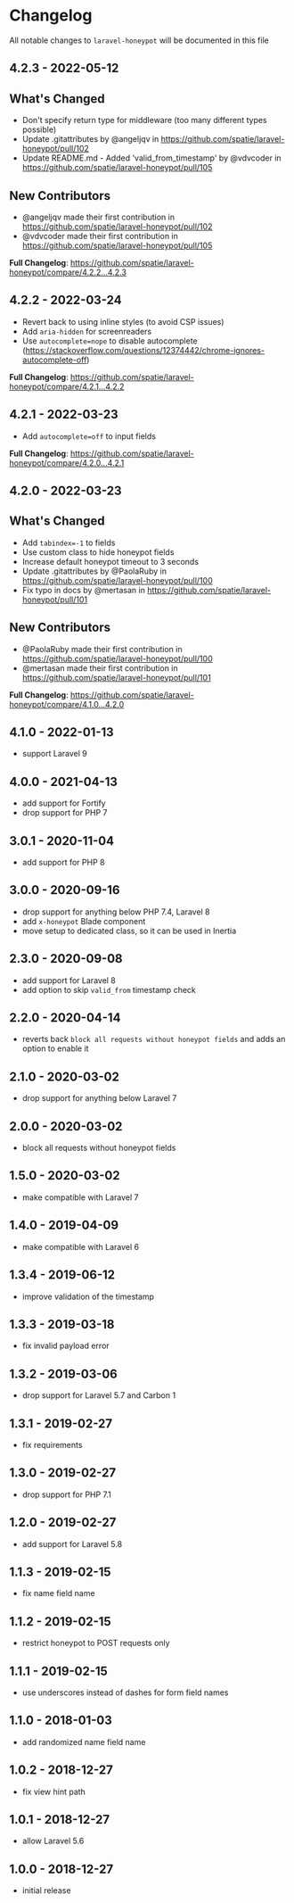 # Changelog

All notable changes to `laravel-honeypot` will be documented in this file

## 4.2.3 - 2022-05-12

## What's Changed

- Don't specify return type for middleware (too many different types possible)
- Update .gitattributes by @angeljqv in https://github.com/spatie/laravel-honeypot/pull/102
- Update README.md - Added 'valid_from_timestamp' by @vdvcoder in https://github.com/spatie/laravel-honeypot/pull/105

## New Contributors

- @angeljqv made their first contribution in https://github.com/spatie/laravel-honeypot/pull/102
- @vdvcoder made their first contribution in https://github.com/spatie/laravel-honeypot/pull/105

**Full Changelog**: https://github.com/spatie/laravel-honeypot/compare/4.2.2...4.2.3

## 4.2.2 - 2022-03-24

- Revert back to using inline styles (to avoid CSP issues)
- Add `aria-hidden` for screenreaders
- Use `autocomplete=nope` to disable autocomplete (https://stackoverflow.com/questions/12374442/chrome-ignores-autocomplete-off)

**Full Changelog**: https://github.com/spatie/laravel-honeypot/compare/4.2.1...4.2.2

## 4.2.1 - 2022-03-23

- Add `autocomplete=off` to input fields

**Full Changelog**: https://github.com/spatie/laravel-honeypot/compare/4.2.0...4.2.1

## 4.2.0 - 2022-03-23

## What's Changed

- Add `tabindex=-1` to fields
- Use custom class to hide honeypot fields
- Increase default honeypot timeout to 3 seconds
- Update .gitattributes by @PaolaRuby in https://github.com/spatie/laravel-honeypot/pull/100
- Fix typo in docs by @mertasan in https://github.com/spatie/laravel-honeypot/pull/101

## New Contributors

- @PaolaRuby made their first contribution in https://github.com/spatie/laravel-honeypot/pull/100
- @mertasan made their first contribution in https://github.com/spatie/laravel-honeypot/pull/101

**Full Changelog**: https://github.com/spatie/laravel-honeypot/compare/4.1.0...4.2.0

## 4.1.0 - 2022-01-13

- support Laravel 9

## 4.0.0 - 2021-04-13

- add support for Fortify
- drop support for PHP 7

## 3.0.1 - 2020-11-04

- add support for PHP 8

## 3.0.0 - 2020-09-16

- drop support for anything below PHP 7.4, Laravel 8
- add `x-honeypot` Blade component
- move setup to dedicated class, so it can be used in Inertia

## 2.3.0 - 2020-09-08

- add support for Laravel 8
- add option to skip `valid_from` timestamp check

## 2.2.0 - 2020-04-14

- reverts back `block all requests without honeypot fields` and adds an option to enable it

## 2.1.0 - 2020-03-02

- drop support for anything below Laravel 7

## 2.0.0 - 2020-03-02

- block all requests without honeypot fields

## 1.5.0 - 2020-03-02

- make compatible with Laravel 7

## 1.4.0 - 2019-04-09

- make compatible with Laravel 6

## 1.3.4 - 2019-06-12

- improve validation of the timestamp

## 1.3.3 - 2019-03-18

- fix invalid payload error

## 1.3.2 - 2019-03-06

- drop support for Laravel 5.7 and Carbon 1

## 1.3.1 - 2019-02-27

- fix requirements

## 1.3.0 - 2019-02-27

- drop support for PHP 7.1

## 1.2.0 - 2019-02-27

- add support for Laravel 5.8

## 1.1.3 - 2019-02-15

- fix name field name

## 1.1.2 - 2019-02-15

- restrict honeypot to POST requests only

## 1.1.1 - 2019-02-15

- use underscores instead of dashes for form field names

## 1.1.0 - 2018-01-03

- add randomized name field name

## 1.0.2 - 2018-12-27

- fix view hint path

## 1.0.1 - 2018-12-27

- allow Laravel 5.6

## 1.0.0 - 2018-12-27

- initial release

